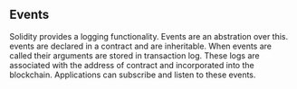 ## Events

Solidity provides a logging functionality. Events are an abstration over this. events are declared in a contract and are inheritable. When events are called their arguments are stored in transaction log. These logs are associated with the address of contract and incorporated into the blockchain. Applications can subscribe and listen to these events.
